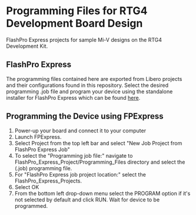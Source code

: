 # Programming Files for RTG4 Development Board Design

FlashPro Express projects for sample Mi-V designs on the RTG4 Development Kit.

## FlashPro Express
The programming files contained here are exported from Libero projects and their configurations found in this repository.
Select the desired programming .job file and program your device using the standalone installer for FlashPro Express
which can be found [here](https://www.microsemi.com/product-directory/programming/4977-flashpro#software).

## Programming the Device using FPExpress
1. Power-up your board and connect it to your computer
2. Launch FPExpress.
3. Select Project from the top left bar and select "New Job Project from FlashPro Express Job"
4. To select the "Programming job file:" navigate to FlashPro_Express_Project/Programming_Files directory 
   and select the (.job) programming file.
5. For "FlashPro Express job project location:" select the FlashPro_Express_Projects.
6. Select OK
7. From the bottom left drop-down menu select the PROGRAM option if it's not selected by default and click RUN.
   Wait for device to be programmed.

